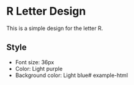 # R Letter Design

This is a simple design for the letter R.

## Style

- Font size: 36px
- Color: Light purple
- Background color: Light blue# example-html